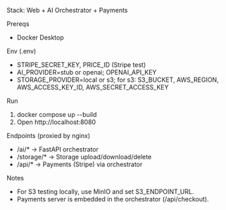 Stack: Web + AI Orchestrator + Payments

Prereqs
- Docker Desktop

Env (.env)
- STRIPE_SECRET_KEY, PRICE_ID (Stripe test)
- AI_PROVIDER=stub or openai; OPENAI_API_KEY
- STORAGE_PROVIDER=local or s3; for s3: S3_BUCKET, AWS_REGION, AWS_ACCESS_KEY_ID, AWS_SECRET_ACCESS_KEY

Run
1) docker compose up --build
2) Open http://localhost:8080

Endpoints (proxied by nginx)
- /ai/* -> FastAPI orchestrator
- /storage/* -> Storage upload/download/delete
- /api/* -> Payments (Stripe) via orchestrator

Notes
- For S3 testing locally, use MinIO and set S3_ENDPOINT_URL.
- Payments server is embedded in the orchestrator (/api/checkout).
